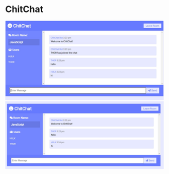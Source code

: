 # ChitChat

![snapshot_ChatPreview](https://github.com/HarshAn119/ChitChat/blob/master/Assets/ss1.jpg)
![snapshot_ChatPreview](https://github.com/HarshAn119/ChitChat/blob/master/Assets/ss2.jpg)
